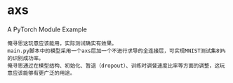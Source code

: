 # axs
A PyTorch Module Example

	俺寻思这玩意应该能用，实际测试确实有效果。
	main.py脚本中的模型采用一个axs层加一个不进行求导的全连接层，可实现MNIST测试集89%的识别成功率。
	俺寻思通过在模型结构、初始化、暂退（dropout）、训练时调餐速度比率等方面的调整，这玩意应该能够有更广泛的用途。